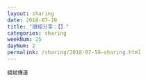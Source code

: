 ```yaml
---
layout: sharing
date: 2018-07-10
title: "讀經分享：【】"
categories: sharing
weekNum: 25
dayNum: 2
permalink: /sharing/2018-07-10-sharing.html
---
```


`錢斌傳道`
